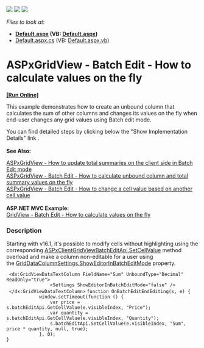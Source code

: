 <!-- default badges list -->
![](https://img.shields.io/endpoint?url=https://codecentral.devexpress.com/api/v1/VersionRange/128532814/16.1.4%2B)
[![](https://img.shields.io/badge/Open_in_DevExpress_Support_Center-FF7200?style=flat-square&logo=DevExpress&logoColor=white)](https://supportcenter.devexpress.com/ticket/details/T114539)
[![](https://img.shields.io/badge/📖_How_to_use_DevExpress_Examples-e9f6fc?style=flat-square)](https://docs.devexpress.com/GeneralInformation/403183)
<!-- default badges end -->
<!-- default file list -->
*Files to look at*:

* **[Default.aspx](./CS/Default.aspx) (VB: [Default.aspx](./VB/Default.aspx))**
* [Default.aspx.cs](./CS/Default.aspx.cs) (VB: [Default.aspx.vb](./VB/Default.aspx.vb))
<!-- default file list end -->
# ASPxGridView - Batch Edit - How to calculate values on the fly
<!-- run online -->
**[[Run Online]](https://codecentral.devexpress.com/t114539/)**
<!-- run online end -->


<p>This example demonstrates how to create an unbound column that calculates the sum of other columns and changes its values on the fly when end-user changes any grid values using Batch edit mode. </p>
<p>You can find detailed steps by clicking below the "Show Implementation Details" link .<br><strong><br>See Also:</strong></p>
<p><a href="https://www.devexpress.com/Support/Center/p/T114923">ASPxGridView - How to update total summaries on the client side in Batch Edit mode</a><br><a href="https://www.devexpress.com/Support/Center/p/T116925">ASPxGridView - Batch Edit - How to calculate unbound column and total summary values on the fly</a> <br><a href="https://www.devexpress.com/Support/Center/p/T558750">ASPxGridView - Batch Edit - How to change a cell value based on another cell value</a><br><br><strong>ASP.NET MVC Example:</strong><br><a href="https://www.devexpress.com/Support/Center/p/T124603">GridView - Batch Edit - How to calculate values on the fly</a></p>


<h3>Description</h3>

<p>Starting with v16.1, it's possible to modify cells without highlighting using the corresponding&nbsp;<a href="https://documentation.devexpress.com/#AspNet/DevExpressWebScriptsASPxClientGridViewBatchEditApi_SetCellValuetopic">ASPxClientGridViewBatchEditApi.SetCellValue</a>&nbsp;method overload and make a column non-editable for a user using the&nbsp;<a href="https://documentation.devexpress.com/#AspNet/DevExpressWebGridDataColumnSettings_ShowEditorInBatchEditModetopic">GridDataColumnSettings.ShowEditorInBatchEditMode</a>&nbsp;property.</p>
<code lang="aspx"> &lt;dx:GridViewDataTextColumn FieldName="Sum" UnboundType="Decimal" ReadOnly="true"&gt;
                &lt;Settings ShowEditorInBatchEditMode="false" /&gt;
 &lt;/dx:GridViewDataTextColumn&gt;</code>
<code lang="js">function OnBatchEditEndEditing(s, e) {
            window.setTimeout(function () {
                var price = s.batchEditApi.GetCellValue(e.visibleIndex, "Price");
                var quantity = s.batchEditApi.GetCellValue(e.visibleIndex, "Quantity");
                s.batchEditApi.SetCellValue(e.visibleIndex, "Sum", price * quantity, null, true);
            }, 0);
}</code>

<br/>


